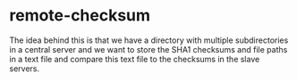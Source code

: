 remote-checksum
===============

The idea behind this is that we have a directory with multiple subdirectories in a central server and we want to store the SHA1 checksums and file paths in a text file and compare this text file to the checksums in the slave servers.